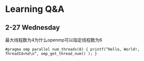 # Learning Q&A

## 2-27 Wednesday

最大线程数为4为什么openmp可以指定线程数为6

`#pragma omp parallel num_threads(8)
{
printf(“Hello, World!, ThreadId=%d\n”, omp_get_thread_num() );
} `

 

